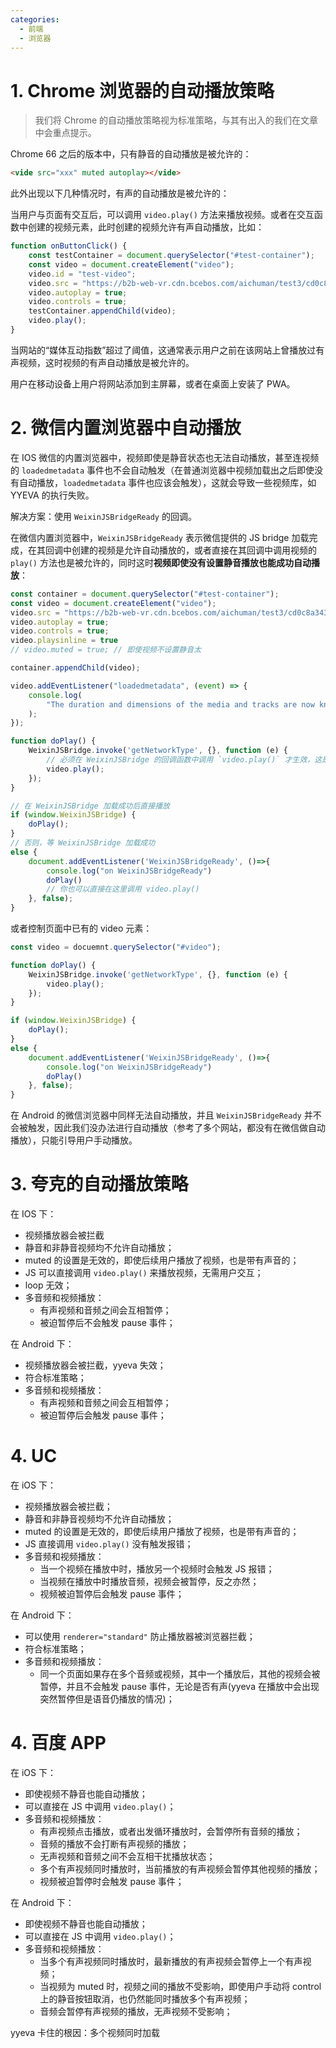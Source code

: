 ```yaml
---
categories:
  - 前端
  - 浏览器
---
```

# 1. Chrome 浏览器的自动播放策略

> 我们将 Chrome 的自动播放策略视为标准策略，与其有出入的我们在文章中会重点提示。

Chrome 66 之后的版本中，只有静音的自动播放是被允许的：

```html
<vide src="xxx" muted autoplay></vide>
```

此外出现以下几种情况时，有声的自动播放是被允许的：

当用户与页面有交互后，可以调用 `video.play()` 方法来播放视频。或者在交互函数中创建的视频元素，此时创建的视频允许有声自动播放，比如：

```js
function onButtonClick() {
	const testContainer = document.querySelector("#test-container");
	const video = document.createElement("video");
	video.id = "test-video";
	video.src = "https://b2b-web-vr.cdn.bcebos.com/aichuman/test3/cd0c8a3435c025410a9f0f15b64bce8b.mp4";
	video.autoplay = true;
	video.controls = true;
	testContainer.appendChild(video);
	video.play();
}
```

当网站的“媒体互动指数”超过了阈值，这通常表示用户之前在该网站上曾播放过有声视频，这时视频的有声自动播放是被允许的。

用户在移动设备上用户将网站添加到主屏幕，或者在桌面上安装了 PWA。

# 2. 微信内置浏览器中自动播放

在 IOS 微信的内置浏览器中，视频即使是静音状态也无法自动播放，甚至连视频的 `loadedmetadata` 事件也不会自动触发（在普通浏览器中视频加载出之后即使没有自动播放，`loadedmetadata` 事件也应该会触发），这就会导致一些视频库，如 YYEVA 的执行失败。

解决方案：使用 `WeixinJSBridgeReady` 的回调。

在微信内置浏览器中，`WeixinJSBridgeReady` 表示微信提供的 JS bridge 加载完成，在其回调中创建的视频是允许自动播放的，或者直接在其回调中调用视频的 `play()` 方法也是被允许的，同时这时**视频即使没有设置静音播放也能成功自动播放**：

```js
const container = document.querySelector("#test-container");
const video = document.createElement("video");
video.src = "https://b2b-web-vr.cdn.bcebos.com/aichuman/test3/cd0c8a3435c025410a9f0f15b64bce8b.mp4";
video.autoplay = true;
video.controls = true;
video.playsinline = true
// video.muted = true; // 即使视频不设置静音太

container.appendChild(video);

video.addEventListener("loadedmetadata", (event) => {
	console.log(
		"The duration and dimensions of the media and tracks are now known.",
	);
});

function doPlay() {
	WeixinJSBridge.invoke('getNetworkType', {}, function (e) {
		// 必须在 WeixinJSBridge 的回调函数中调用 `video.play()` 才生效，这是微信的限制
		video.play();
	});
}

// 在 WeixinJSBridge 加载成功后直接播放
if (window.WeixinJSBridge) {
	doPlay();
}
// 否则，等 WeixinJSBridge 加载成功
else {
	document.addEventListener('WeixinJSBridgeReady', ()=>{
		console.log("on WeixinJSBridgeReady")
		doPlay()
		// 你也可以直接在这里调用 video.play()
	}, false);
}
```

或者控制页面中已有的 video 元素：

```js
const video = docuemnt.querySelector("#video");

function doPlay() {
	WeixinJSBridge.invoke('getNetworkType', {}, function (e) {
		video.play();
	});
}

if (window.WeixinJSBridge) {
	doPlay();
}
else {
	document.addEventListener('WeixinJSBridgeReady', ()=>{
		console.log("on WeixinJSBridgeReady")
		doPlay()
	}, false);
}
```

在 Android 的微信浏览器中同样无法自动播放，并且 `WeixinJSBridgeReady` 并不会被触发，因此我们没办法进行自动播放（参考了多个网站，都没有在微信做自动播放），只能引导用户手动播放。

# 3. 夸克的自动播放策略

在 IOS 下：

- 视频播放器会被拦截
- 静音和非静音视频均不允许自动播放；
- muted 的设置是无效的，即使后续用户播放了视频，也是带有声音的；
- JS 可以直接调用 `video.play()` 来播放视频，无需用户交互；
- loop 无效；
- 多音频和视频播放：
	- 有声视频和音频之间会互相暂停；
	- 被迫暂停后不会触发 pause 事件；

在 Android 下：

- 视频播放器会被拦截，yyeva 失效；
- 符合标准策略；
- 多音频和视频播放：
	- 有声视频和音频之间会互相暂停；
	- 被迫暂停后会触发 pause 事件；

# 4. UC

在 iOS 下：

- 视频播放器会被拦截；
- 静音和非静音视频均不允许自动播放；
- muted 的设置是无效的，即使后续用户播放了视频，也是带有声音的；
- JS 直接调用 `video.play()` 没有触发报错；
- 多音频和视频播放：
	- 当一个视频在播放中时，播放另一个视频时会触发 JS 报错；
	- 当视频在播放中时播放音频，视频会被暂停，反之亦然；
	- 视频被迫暂停后会触发 pause 事件；

在 Android 下：

- 可以使用 `renderer="standard"` 防止播放器被浏览器拦截；
- 符合标准策略；
- 多音频和视频播放：
	- 同一个页面如果存在多个音频或视频，其中一个播放后，其他的视频会被暂停，并且不会触发 pause 事件，无论是否有声(yyeva 在播放中会出现突然暂停但是语音仍播放的情况)；

# 4. 百度 APP

在 iOS 下：

- 即使视频不静音也能自动播放；
- 可以直接在 JS 中调用 `video.play()`；
- 多音频和视频播放：
	- 有声视频点击播放，或者出发循环播放时，会暂停所有音频的播放；
	- 音频的播放不会打断有声视频的播放；
	- 无声视频和音频之间不会互相干扰播放状态；
	- 多个有声视频同时播放时，当前播放的有声视频会暂停其他视频的播放；
	- 视频被迫暂停时会触发 pause 事件；

在 Android 下：

- 即使视频不静音也能自动播放；
- 可以直接在 JS 中调用 `video.play()`；
- 多音频和视频播放：
	- 当多个有声视频同时播放时，最新播放的有声视频会暂停上一个有声视频；
	- 当视频为 muted 时，视频之间的播放不受影响，即使用户手动将 control 上的静音按钮取消，也仍然能同时播放多个有声视频；
	- 音频会暂停有声视频的播放，无声视频不受影响；


yyeva 卡住的根因：多个视频同时加载